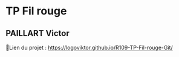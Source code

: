 # TP Fil rouge
## PAILLART Victor
📝Lien du projet : https://logoviktor.github.io/R109-TP-Fil-rouge-Git/
